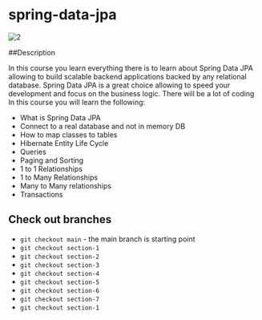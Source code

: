 # spring-data-jpa

![2](https://user-images.githubusercontent.com/40702606/103156831-dfce9b00-47a4-11eb-9551-af8ffee11bd0.png)

##Description

In this course you learn everything there is to learn about Spring Data JPA allowing to build scalable backend applications backed by any relational database. Spring Data JPA is a great choice allowing to speed your development and focus on the business logic. There will be a lot of coding In this course you will learn the following:

- What is Spring Data JPA
- Connect to a real database and not in memory DB
- How to map classes to tables
- Hibernate Entity Life Cycle
- Queries
- Paging and Sorting
- 1 to 1 Relationships
- 1 to Many Relationships
- Many to Many relationships
- Transactions

## Check out branches

- `git checkout main` - the main branch is starting point
- `git checkout section-1`
- `git checkout section-2`
- `git checkout section-3`
- `git checkout section-4`
- `git checkout section-5`
- `git checkout section-6`
- `git checkout section-7`
- `git checkout section-1`
